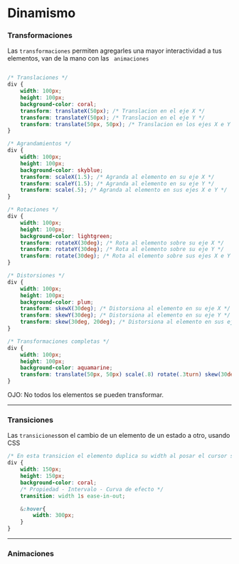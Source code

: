 # Dinamismo

### Transformaciones
Las `transformaciones` permiten agregarles una mayor interactividad a tus elementos, van de la mano con las ` animaciones`

```css

/* Translaciones */
div {
    width: 100px;
    height: 100px;
    background-color: coral;
    transform: translateX(50px); /* Translacion en el eje X */
    transform: translateY(50px); /* Translacion en el eje Y */
    transform: translate(50px, 50px); /* Translacion en los ejes X e Y */
}

/* Agrandamientos */
div {
    width: 100px;
    height: 100px;
    background-color: skyblue;
    transform: scaleX(1.5); /* Agranda al elemento en su eje X */
    transform: scaleY(1.5); /* Agranda al elemento en su eje Y */
    transform: scale(.5); /* Agranda al elemento en sus ejes X e Y */
}

/* Rotaciones */
div {
    width: 100px;
    height: 100px;
    background-color: lightgreen;
    transform: rotateX(30deg); /* Rota al elemento sobre su eje X */
    transform: rotateY(30deg); /* Rota al elemento sobre su eje Y */
    transform: rotate(30deg); /* Rota al elemento sobre sus ejes X e Y */
}

/* Distorsiones */
div {
    width: 100px;
    height: 100px;
    background-color: plum;
    transform: skewX(30deg); /* Distorsiona al elemento en su eje X */
    transform: skewY(30deg); /* Distorsiona al elemento en su eje Y */
    transform: skew(30deg, 20deg); /* Distorsiona al elemento en sus ejes X e Y */
}

/* Transformaciones completas */
div {
    width: 100px;
    height: 100px;
    background-color: aquamarine;
    transform: translate(50px, 50px) scale(.8) rotate(.3turn) skew(30deg, 20deg);
}
```
OJO: No todos los elementos se pueden transformar.

---
### Transiciones
Las `transiciones`son el cambio de un elemento de un estado a otro, usando CSS

```css
/* En esta transicion el elemento duplica su width al posar el cursor sobre el */
div {
    width: 150px;
    height: 150px;
    background-color: coral;
    /* Propiedad - Intervalo - Curva de efecto */
    transition: width 1s ease-in-out;

    &:hover{
        width: 300px;
    }
}
```
---
### Animaciones
